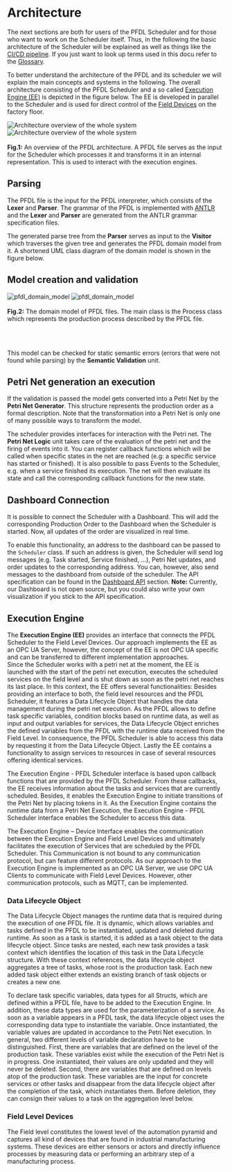 <style>
.figure{
    width: 100%;
    display: block;
    margin-left: auto;
    margin-right: auto;
}
</style>

# Architecture
The next sections are both for users of the PFDL Scheduler and for those who want to work on the Scheduler itself.
Thus, in the following the basic architecture of the Scheduler will be explained as well as things like the [CI/CD pipeline](ci_cd.md).
If you just want to look up terms used in this docu refer to the [Glossary](glossary.md).

To better understand the architecture of the PFDL and its scheduler we will explain the main concepts and systems in the following.
The overall architecture consisting of the PFDL Scheduler and a so called [Execution Engine (EE)](#execution-engine) is depicted in the figure below.
The EE is developed in parallel to the Scheduler and is used for direct control of the [Field Devices](#field-level-devices) on the factory floor.

<div class="figure">
<img src="../../img/pfdl_architecture_overview.png#only-light" alt="Architecture overview of the whole system"/>
<img src="../../img/pfdl_architecture_overview_dark.png#only-dark" alt="Architecture overview of the whole system"/>
<br><br>
<b>Fig.1:</b> An overview of the PFDL architecture.
A PFDL file serves as the input for the Scheduler which processes it and transforms it in an internal representation.
This is used to interact with the execution engines.
<br>
</div>

## Parsing
The PFDL file is the input for the PFDL interpreter, which consists of the **Lexer** and **Parser**.
The grammar of the PFDL is implemented with [ANTLR](http://antlr.org) and the **Lexer** and **Parser** are generated from the ANTLR grammar specification files.

The generated parse tree from the **Parser** serves as input to the **Visitor** which traverses the given tree and generates the PFDL domain model from it.
A shortened UML class diagram of the domain model is shown in the figure below.

## Model creation and validation
<div class="figure">
<img src="../../img/pfdl_domain_model.png#only-light" alt="pfdl_domain_model"/>
<img src="../../img/pfdl_domain_model_dark.png#only-dark" alt="pfdl_domain_model"/>
<br><br>
<b>Fig.2:</b> The domain model of PFDL files. The main class is the Process class which represents the production process described by the PFDL file.

<br><br>
</div>

This model can be checked for static semantic errors (errors that were not found while parsing) by the **Semantic Validation** unit.

## Petri Net generation an execution
If the validation is passed the model gets converted into a Petri Net by the **Petri Net Generator**.
This structure represents the production order as a formal description.
Note that the transformation into a Petri Net is only one of many possible ways to transform the model.

The scheduler provides interfaces for interaction with the Petri net.
The **Petri Net Logic** unit takes care of the evaluation of the petri net and the firing of events into it.
You can register callback functions which will be called when specific states in the net are reached (e.g: a specific service has started or finished). It is also possible to pass Events to the Scheduler, e.g. when a service finished its execution. The net will then evaluate its state and call the corresponding callback functions for the new state.

## Dashboard Connection
It is possible to connect the Scheduler with a Dashboard.
This will add the corresponding Production Order to the Dashboard when the Scheduler is started.
Now, all updates of the order are visualized in real time.

To enable this functionality, an address to the dashboard can be passed to the `Scheduler` class.
If such an address is given, the Scheduler will send log messages (e.g. Task started, Service finished, ...), Petri Net updates, and order updates to the corresponding address.
You can, however, also send messages to the dashboard from outside of the scheduler.
The API specification can be found in the [Dashboard API](../scheduler/dashboard.md) section.
**Note:** Currently, our Dashboard is not open source, but you could also write your own visualization if you stick to the API specification.

## Execution Engine
The **Execution Engine (EE)** provides an interface that connects the PFDL Scheduler to the Field Level Devices.
Our approach implements the EE as an OPC UA Server, however, the concept of the EE is not OPC UA specific and can be transferred to different implementation approaches.  
Since the Scheduler works with a petri net at the moment, the EE is launched with the start of the petri net execution, executes the scheduled services on the field level and is shut down as soon as the petri net reaches its last place.
In this context, the EE offers several functionalities: Besides providing an interface to both, the field level resources and the PFDL Scheduler, it features a Data Lifecycle Object that handles the data management during the petri net execution.
As the PFDL allows to define task specific variables, condition blocks based on runtime data, as well as input and output variables for services, the Data Lifecycle Object enriches the defined variables from the PFDL with the runtime data received from the Field Level.
In consequence, the PFDL Scheduler is able to access this data by requesting it from the Data Lifecycle Object.
Lastly the EE contains a functionality to assign services to resources in case of several resources offering identical services.

The Execution Engine - PFDL Scheduler interface is based upon callback functions that are provided by the PFDL Scheduler. From these callbacks, the EE receives information about the tasks and services that are currently scheduled. Besides, it enables the Execution Engine to initiate transitions of the Petri Net by placing tokens in it. As the Execution Engine contains the runtime data from a Petri Net Execution, the Execution Engine - PFDL Scheduler interface enables the Scheduler to access this data. 

The Execution Engine – Device Interface enables the communication between the Execution Engine and Field Level Devices and ultimately facilitates the execution of Services that are scheduled by the PFDL Scheduler. This Communication is not bound to any communication protocol, but can feature different protocols. As our approach to the Execution Engine is implemented as an OPC UA Server, we use OPC UA Clients to communicate with Field Level Devices. However, other communication protocols, such as MQTT, can be implemented.

### Data Lifecycle Object
The Data Lifecycle Object manages the runtime data that is required during the execution of one PFDL file.
It is dynamic, which allows variables and tasks defined in the PFDL to be instantiated, updated and deleted during runtime.
As soon as a task is started, it is added as a task object to the data lifecycle object. Since tasks are nested, each new task provides a task context which identifies the location of this task in the Data Lifecycle structure.
With these context references, the data lifecycle object aggregates a tree of tasks, whose root is the production task.
Each new added task object either extends an existing branch of task objects or creates a new one. 

To declare task specific variables, data types for all Structs, which are defined within a PFDL file, have to be added to the Execution Engine.
In addition, these data types are used for the parameterization of a service.
As soon as a variable appears in a PFDL task, the data lifecycle object uses the corresponding data type to instantiate the variable.
Once instantiated, the variable values are updated in accordance to the Petri Net execution.
In general, two different levels of variable declaration have to be distinguished.
First, there are variables that are defined on the level of the production task.
These variables exist while the execution of the Petri Net is in progress.
One instantiated, their values are only updated and they will never be deleted.
Second, there are variables that are defined on levels atop of the production task.
These variables are the input for concrete services or other tasks and disappear from the data lifecycle object after the completion of the task, which instantiates them.
Before deletion, they can consign their values to a task on the aggregation level below.

### Field Level Devices
The Field level constitutes the lowest level of the automation pyramid and captures all kind of devices that are found in industrial manufacturing systems.
These devices are either sensors or actors and directly influence processes by measuring data or performing an arbitrary step of a manufacturing process.